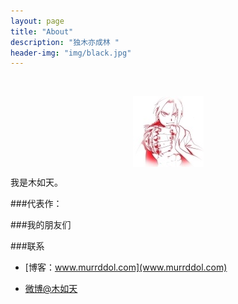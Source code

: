 ```yaml
---
layout: page
title: "About"
description: "独木亦成林 "
header-img: "img/black.jpg"
---
```



<center>
    <p><img src="img/murrddol.JPG"  align="center"></p>
</center>

我是木如天。


###代表作：



###我的朋友们


###联系

- [博客：www.murrddol.com](www.murrddol.com)

- [微博@木如天](http://weibo.com/xirutia)







